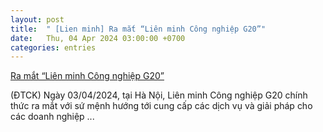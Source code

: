 ```yaml
---
layout: post
title:  " [Lien minh] Ra mắt “Liên minh Công nghiệp G20”"
date:   Thu, 04 Apr 2024 03:00:00 +0700
categories: entries
---
```

[Ra mắt “Liên minh Công nghiệp G20”](https://www.tinnhanhchungkhoan.vn/ra-mat-lien-minh-cong-nghiep-g20-post342568.html)

(ĐTCK) Ngày 03/04/2024, tại Hà Nội, Liên minh Công nghiệp G20 chính thức ra mắt với sứ mệnh hướng tới cung cấp các dịch vụ và giải pháp cho các doanh nghiệp&nbsp;...

